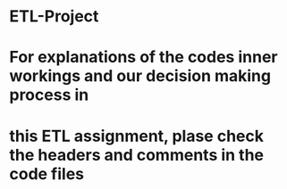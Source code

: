 # ETL-Project

# For explanations of the codes inner workings and our decision making process in 
# this ETL assignment, plase check the headers and comments in the code files
